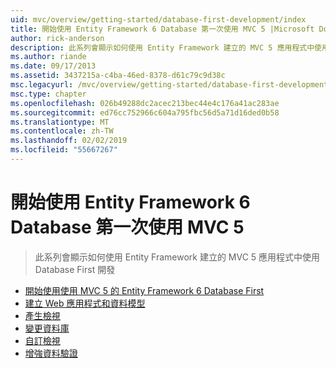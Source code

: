 ```yaml
---
uid: mvc/overview/getting-started/database-first-development/index
title: 開始使用 Entity Framework 6 Database 第一次使用 MVC 5 |Microsoft Docs
author: rick-anderson
description: 此系列會顯示如何使用 Entity Framework 建立的 MVC 5 應用程式中使用 Database First 開發
ms.author: riande
ms.date: 09/17/2013
ms.assetid: 3437215a-c4ba-46ed-8378-d61c79c9d38c
msc.legacyurl: /mvc/overview/getting-started/database-first-development
msc.type: chapter
ms.openlocfilehash: 026b49288dc2acec213bec44e4c176a41ac283ae
ms.sourcegitcommit: ed76cc752966c604a795fbc56d5a71d16ded0b58
ms.translationtype: MT
ms.contentlocale: zh-TW
ms.lasthandoff: 02/02/2019
ms.locfileid: "55667267"
---
```

<a name="getting-started-with-entity-framework-6-database-first-using-mvc-5"></a>開始使用 Entity Framework 6 Database 第一次使用 MVC 5
====================
> 此系列會顯示如何使用 Entity Framework 建立的 MVC 5 應用程式中使用 Database First 開發


- [開始使用使用 MVC 5 的 Entity Framework 6 Database First](setting-up-database.md)
- [建立 Web 應用程式和資料模型](creating-the-web-application.md)
- [產生檢視](generating-views.md)
- [變更資料庫](changing-the-database.md)
- [自訂檢視](customizing-a-view.md)
- [增強資料驗證](enhancing-data-validation.md)
